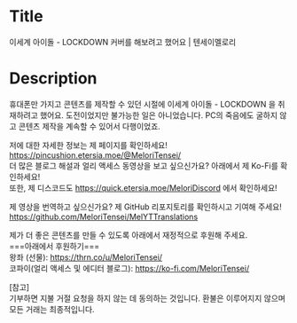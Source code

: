 # Title
이세계 아이돌 - LOCKDOWN 커버를 해보려고 했어요 | 텐세이멜로리<br>

# Description
휴대폰만 가지고 콘텐츠를 제작할 수 있던 시절에 이세계 아이돌 - LOCKDOWN 을 취재하려고 했어요. 도전이었지만 불가능한 일은 아니었습니다. PC의 죽음에도 굴하지 않고 콘텐츠 제작을 계속할 수 있어서 다행이었죠.<br>

저에 대한 자세한 정보는 제 페이지를 확인하세요! https://pincushion.etersia.moe/@MeloriTensei/<br>
더 많은 블로그 해설과 얼리 액세스 동영상을 보고 싶으신가요? 아래에서 제 Ko-Fi를 확인하세요!<br>
또한, 제 디스코드도 https://quick.etersia.moe/MeloriDiscord 에서 확인하세요!<br>

제 영상을 번역하고 싶으신가요? 제 GitHub 리포지토리를 확인하시고 기여해 주세요!<br>
https://github.com/MeloriTensei/MelYTTranslations<br>

제가 더 좋은 콘텐츠를 만들 수 있도록 아래에서 재정적으로 후원해 주세요.<br>
===아래에서 후원하기===<br>
왕좌 (선물): https://thrn.co/u/MeloriTensei/<br>
코파이(얼리 액세스 및 에디터 블로그): https://ko-fi.com/MeloriTensei/<br>

[참고]<br>
기부하면 지불 거절 요청을 하지 않는 데 동의하는 것입니다. 환불은 이루어지지 않으며 모든 거래는 최종적입니다.<br>